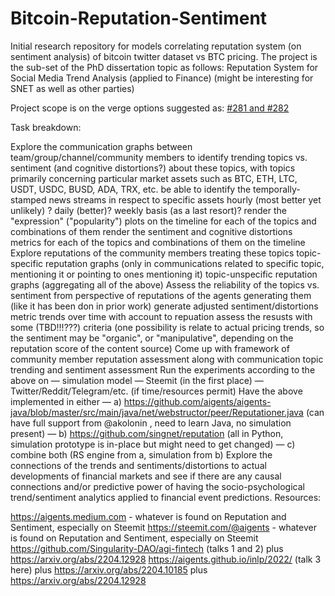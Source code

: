 # Bitcoin-Reputation-Sentiment
Initial research repository for models correlating reputation system (on sentiment analysis) of bitcoin twitter dataset vs BTC pricing.
The project is the sub-set of the PhD dissertation topic as follows:
Reputation System for Social Media Trend Analysis (applied to Finance) (might be interesting for SNET as well as other parties)

Project scope is on the verge options suggested as: [#281 and #282](https://github.com/singnet/reputation/issues/283)

Task breakdown:

Explore the communication graphs between team/group/channel/community members to identify trending topics vs. sentiment (and cognitive distortions?) about these topics, with topics primarily concerning particular market assets such as BTC, ETH, LTC, USDT, USDC, BUSD, ADA, TRX, etc.
be able to identify the temporally-stamped news streams in respect to specific assets
hourly (most better yet unlikely) ?
daily (better)?
weekly basis (as a last resort)?
render the "expression" ("popularity") plots on the timeline for each of the topics and combinations of them
render the sentiment and cognitive distortions metrics for each of the topics and combinations of them on the timeline
Explore reputations of the community members treating these topics
topic-specific reputation graphs (only in communications related to specific topic, mentioning it or pointing to ones mentioning it)
topic-unspecific reputation graphs (aggregating all of the above)
Assess the reliability of the topics vs. sentiment from perspective of reputations of the agents generating them (like it has been don in prior work)
generate adjusted sentiment/distortions metric trends over time with account to repuation
assess the resusts with some (TBD!!!???) criteria (one possibility is relate to actual pricing trends, so the sentiment may be "organic", or "manipulative", depending on the reputation score of the content source)
Come up with framework of community member reputation assessment along with communication topic trending and sentiment assessment
Run the experiments according to the above on
— simulation model
— Steemit (in the first place)
— Twitter/Reddit/Telegram/etc. (if time/resources permit)
Have the above implemented in either
— a) https://github.com/aigents/aigents-java/blob/master/src/main/java/net/webstructor/peer/Reputationer.java (can have full support from @akolonin , need to learn Java, no simulation present)
— b) https://github.com/singnet/reputation (all in Python, simulation prototype is in-place but might need to get changed)
— c) combine both (RS engine from a, simulation from b)
Explore the connections of the trends and sentiments/distortions to actual developments of financial markets and see if there are any causal connections and/or predictive power of having the socio-psychological trend/sentiment analytics applied to financial event predictions.
Resources:

https://aigents.medium.com - whatever is found on Reputation and Sentiment, especially on Steemit
https://steemit.com/@aigents - whatever is found on Reputation and Sentiment, especially on Steemit
https://github.com/Singularity-DAO/agi-fintech (talks 1 and 2) plus https://arxiv.org/abs/2204.12928
https://aigents.github.io/inlp/2022/ (talk 3 here) plus https://arxiv.org/abs/2204.10185 plus https://arxiv.org/abs/2204.12928
